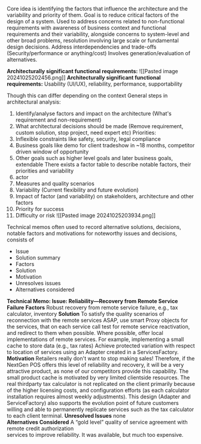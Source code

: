 Core idea is identifying the factors that influence the architecture and the variability and priority of them. Goal is to reduce critical factors of the design of a system.
Used to address concerns related to non-functional requirements with awareness of business context and functional requirements and their variability, alongside concerns to system-level and other broad problems, resolution involving large scale or fundamental design decisions.
Address interdependencies and trade-offs (Security/performance or anything/cost)
Involves generation/evaluation of alternatives.

**Architecturally significant functional requirements:**
![[Pasted image 20241025202456.png]]
**Architecturally significant functional requirements:**
Usability (UI/UX), reliability, performance, supportability

Though this can differ depending on the context
General steps in architectural analysis:
1. Identify/analyse factors and impact on the architecture (What's requirement and non-requirement)
2. What architectural decisions should be made (Remove requirement, custom solution, stop project, need expert etc)
Priorities:
1. Inflexible constraints like safety, security, legal compliance
2. Business goals like demo for client tradeshow in ~18 months, competitor driven window of opportunity
3. Other goals such as higher level goals and later business goals, extendable
There exists a factor table to describe notable factors, their priorities and variability
1. actor
2. Measures and quality scenarios
3. Variability (Current flexibility and future evolution)
4. Impact of factor (and variability) on stakeholders, architecture and other factors
5. Priority for success
6. Difficulty or risk
![[Pasted image 20241025203934.png]]

Technical memos often used to record alternative solutions, decisions, notable factors and motivations for noteworthy issues and decisions, consists of
- Issue 
- Solution summary
- Factors
- Solution
- Motivation
- Unresolves issues
- Alternatives considered

**Technical Memo: Issue: Reliability—Recovery from Remote Service Failure**
**Factors**
Robust recovery from remote service failure, e.g., tax calculator, inventory
**Solution**
To satisfy the quality scenarios of reconnection with the remote services ASAP,   use smart Proxy objects for the services, that on each service call test for remote service reactivation, and redirect to them when possible. 
Where possible, offer local implementations of remote services. For example, implementing a small cache to store data (e.g., tax rates)
Achieve protected variation with respect to location of services using an Adapter created in a ServicesFactory.
**Motivation**
	Retailers really don't want to stop making sales! Therefore, if the NextGen POS offers this level of reliability and recovery, it will be a very attractive product, as none of our competitors provide this capability. The small product cache is motivated by very limited clientside resources. The real thirdparty tax calculator is not replicated on the client primarily because of the higher licensing costs, and configuration efforts (as each calculator installation requires almost weekly adjustments). 
	This design (Adapter and ServiceFactory) also supports the evolution point of future customers willing and able to permanently replicate services such as the tax calculator to each client terminal. 
**Unresolved Issues**
none  
**Alternatives Considered**
A “gold level” quality of service agreement with remote credit authorization  
services to improve reliability. It was available, but much too expensive.

